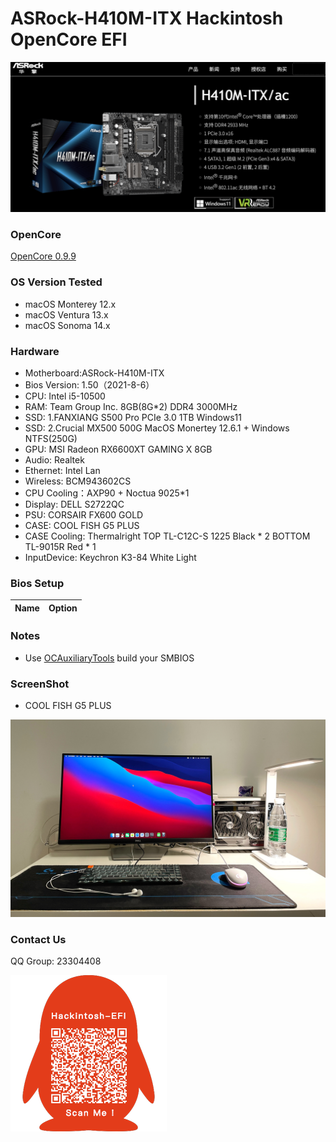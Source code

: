# ASRock-H410M-ITX Hackintosh OpenCore EFI

![image](ScreenShot/Motherboard.png)

### OpenCore

[OpenCore 0.9.9](https://github.com/acidanthera/OpenCorePkg)

### OS Version Tested

- macOS Monterey  12.x
- macOS Ventura     13.x 
- macOS Sonoma    14.x 

### Hardware

- Motherboard:ASRock-H410M-ITX
- Bios Version: 1.50（2021-8-6）
- CPU: Intel i5-10500
- RAM: Team Group Inc. 8GB(8G*2) DDR4 3000MHz
- SSD: 1.FANXIANG S500 Pro PCIe 3.0 1TB Windows11
- SSD: 2.Crucial MX500 500G MacOS Monertey 12.6.1 + Windows NTFS(250G)
- GPU: MSI Radeon RX6600XT GAMING X 8GB
- Audio: Realtek
- Ethernet: Intel Lan
- Wireless: BCM943602CS
- CPU Cooling：AXP90 + Noctua 9025*1
- Display: DELL S2722QC
- PSU: CORSAIR FX600 GOLD
- CASE: COOL FISH G5 PLUS
- CASE Cooling: Thermalright TOP TL-C12C-S 1225 Black * 2  BOTTOM TL-9015R Red * 1
- InputDevice: Keychron K3-84 White Light


### Bios Setup

| Name | Option |
| :---: | :-: |


### Notes

 - Use [OCAuxiliaryTools](https://github.com/ic005k/OCAuxiliaryTools) build your SMBIOS


### ScreenShot 

- COOL FISH G5 PLUS

![image](ScreenShot/CASE.png)

### Contact Us

QQ Group: 23304408

![image](ScreenShot/QRCode.png)

